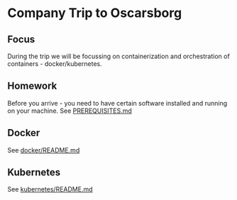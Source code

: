 # Company Trip to Oscarsborg

## Focus

During the trip we will be focussing on containerization and orchestration of containers - docker/kubernetes.

## Homework

Before you arrive - you need to have certain software installed and running on your machine. See [PREREQUISITES.md](PREREQUISITES.md)

## Docker

See [docker/README.md](docker/README.md)

## Kubernetes

See [kubernetes/README.md](kubernetes/README.md)